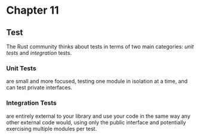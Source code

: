 # Chapter 11

## Test

The Rust community thinks about tests in terms of two main categories: _unit tests_ and _integration_ tests.

### Unit Tests

are small and more focused, testing one module in isolation at a time, and can test private interfaces.

### Integration Tests

are entirely external to your library and use your code in the same way any other external code would, using only the public interface and potentially exercising multiple modules per test.
